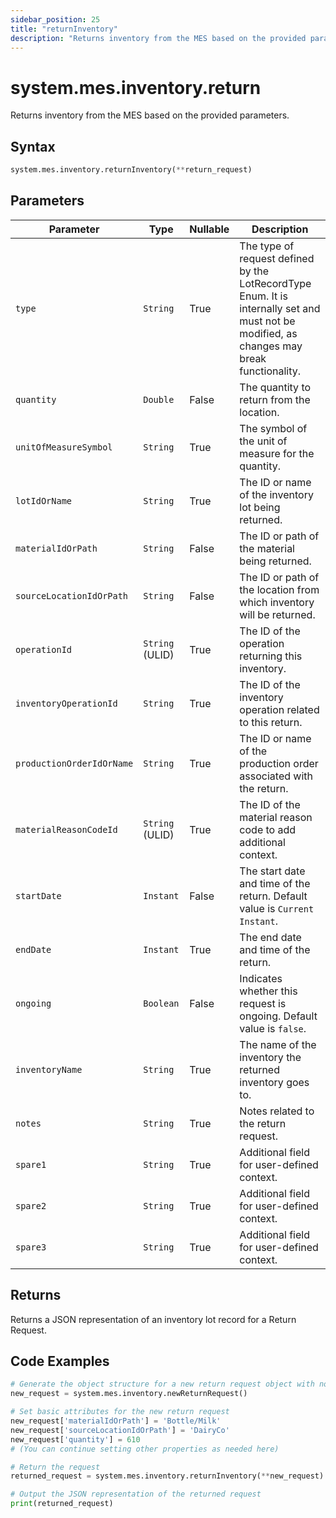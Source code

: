 ```yaml
---
sidebar_position: 25
title: "returnInventory"
description: "Returns inventory from the MES based on the provided parameters."
---
```


# system.mes.inventory.return

Returns inventory from the MES based on the provided parameters.

## Syntax

```python
system.mes.inventory.returnInventory(**return_request)
```

## Parameters

| Parameter                 | Type            | Nullable | Description                                                                                                                               |
|---------------------------|-----------------|----------|-------------------------------------------------------------------------------------------------------------------------------------------|
| `type`                    | `String`        | True     | The type of request defined by the LotRecordType Enum. It is internally set and must not be modified, as changes may break functionality. |
| `quantity`                | `Double`        | False    | The quantity to return from the location.                                                                                                 |
| `unitOfMeasureSymbol`     | `String`        | True     | The symbol of the unit of measure for the quantity.                                                                                       |
| `lotIdOrName`             | `String`        | True     | The ID or name of the inventory lot being returned.                                                                                       |
| `materialIdOrPath`        | `String`        | False    | The ID or path of the material being returned.                                                                                            |
| `sourceLocationIdOrPath`  | `String`        | False    | The ID or path of the location from which inventory will be returned.                                                                     |
| `operationId`             | `String` (ULID) | True     | The ID of the operation returning this inventory.                                                                                         |
| `inventoryOperationId`    | `String`        | True     | The ID of the inventory operation related to this return.                                                                                 |
| `productionOrderIdOrName` | `String`        | True     | The ID or name of the production order associated with the return.                                                                        |
| `materialReasonCodeId`    | `String` (ULID) | True     | The ID of the material reason code to add additional context.                                                                             |
| `startDate`               | `Instant`       | False    | The start date and time of the return. Default value is `Current Instant`.                                                                |
| `endDate`                 | `Instant`       | True     | The end date and time of the return.                                                                                                      |
| `ongoing`                 | `Boolean`       | False    | Indicates whether this request is ongoing. Default value is `false`.                                                                      |
| `inventoryName`           | `String`        | True     | The name of the inventory the returned inventory goes to.                                                                                 |
| `notes`                   | `String`        | True     | Notes related to the return request.                                                                                                      |
| `spare1`                  | `String`        | True     | Additional field for user-defined context.                                                                                                |
| `spare2`                  | `String`        | True     | Additional field for user-defined context.                                                                                                |
| `spare3`                  | `String`        | True     | Additional field for user-defined context.                                                                                                |

## Returns

Returns a JSON representation of an inventory lot record for a Return Request.

## Code Examples

```python
# Generate the object structure for a new return request object with no initial arguments
new_request = system.mes.inventory.newReturnRequest()

# Set basic attributes for the new return request
new_request['materialIdOrPath'] = 'Bottle/Milk'
new_request['sourceLocationIdOrPath'] = 'DairyCo'
new_request['quantity'] = 610
# (You can continue setting other properties as needed here)

# Return the request
returned_request = system.mes.inventory.returnInventory(**new_request)

# Output the JSON representation of the returned request
print(returned_request)
```

